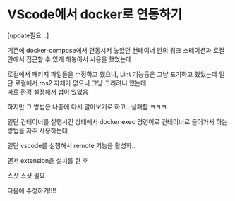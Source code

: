 # VScode에서 docker로 연동하기

[update필요...]

기존에 docker-compose에서 연동시켜 놓았던 컨테이너 안의 워크 스테이션과 
로컬안에서 접근할 수 있게 해놓아서 사용을 했었는데

로컬에서 패키지 파일들을 수정하고 했으나, Lint 기능등은 그냥 포기하고 했었는데 
일단 로컬에서 ros2 자체가 없으니 그냥 그러려니 했는데   
따로 환경 설정해서 법이 있었음

하지만 그 방법은 나중에 다시 알아보기로 하고.. 실패함 ㅋㅋㅋ

일단 컨테이너를 실행시킨 상태에서 docker exec 명령어로 컨테이너로 들어가서 하는 방법을 자주 사용하는데

일단 vscode를 실행해서 remote 기능을 활성화..

먼저 extension을 설치를 한 후

스샷
스샷 필요

다음에 수정하기!!!!





